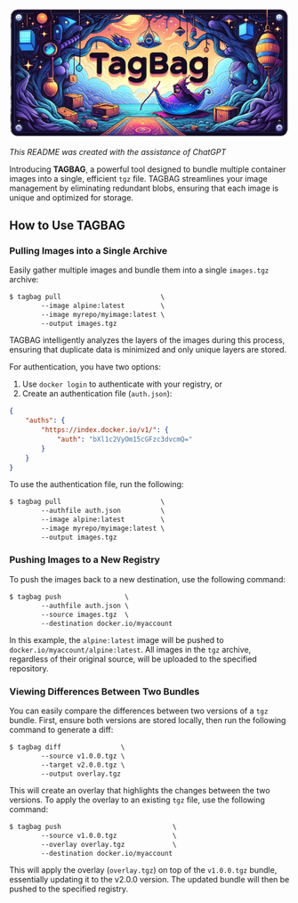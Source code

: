 <p align="center">
    <img src="banner.png" alt="Banner">
</p>

_This README was created with the assistance of ChatGPT_

Introducing **TAGBAG**, a powerful tool designed to bundle multiple container
images into a single, efficient `tgz` file. TAGBAG streamlines your image
management by eliminating redundant blobs, ensuring that each image is unique
and optimized for storage.

## How to Use TAGBAG

### Pulling Images into a Single Archive

Easily gather multiple images and bundle them into a single `images.tgz`
archive:

```
$ tagbag pull                         \
        --image alpine:latest         \
        --image myrepo/myimage:latest \
        --output images.tgz
```

TAGBAG intelligently analyzes the layers of the images during this process,
ensuring that duplicate data is minimized and only unique layers are stored.

For authentication, you have two options:
1. Use `docker login` to authenticate with your registry, or
2. Create an authentication file (`auth.json`):

```json
{
    "auths": {
        "https://index.docker.io/v1/": {
            "auth": "bXl1c2VyOm15cGFzc3dvcmQ="
        }
    }
}
```

To use the authentication file, run the following:

```
$ tagbag pull                         \
        --authfile auth.json          \
        --image alpine:latest         \
        --image myrepo/myimage:latest \
        --output images.tgz
```

### Pushing Images to a New Registry

To push the images back to a new destination, use the following command:

```
$ tagbag push                \
        --authfile auth.json \
        --source images.tgz  \
        --destination docker.io/myaccount
```

In this example, the `alpine:latest` image will be pushed to
`docker.io/myaccount/alpine:latest`. All images in the `tgz` archive,
regardless of their original source, will be uploaded to the specified
repository.

### Viewing Differences Between Two Bundles

You can easily compare the differences between two versions of a `tgz` bundle.
First, ensure both versions are stored locally, then run the following command
to generate a diff:

```
$ tagbag diff               \
        --source v1.0.0.tgz \
        --target v2.0.0.tgz \
        --output overlay.tgz
```

This will create an overlay that highlights the changes between the two
versions. To apply the overlay to an existing `tgz` file, use the following
command:

```
$ tagbag push                            \
        --source v1.0.0.tgz              \
        --overlay overlay.tgz            \
        --destination docker.io/myaccount
```

This will apply the overlay (`overlay.tgz`) on top of the `v1.0.0.tgz` bundle,
essentially updating it to the v2.0.0 version. The updated bundle will then be
pushed to the specified registry.

